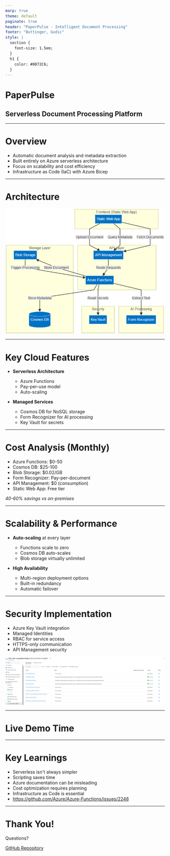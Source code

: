 ```yaml
---
marp: true
theme: default
paginate: true
header: "PaperPulse - Intelligent Document Processing"
footer: "Buttinger, Gudic"
style: |
  section {
    font-size: 1.5em;
  }
  h1 {
    color: #0072C6;
  }
---
```


# PaperPulse
## Serverless Document Processing Platform

---

# Overview

- Automatic document analysis and metadata extraction
- Built entirely on Azure serverless architecture
- Focus on scalability and cost efficiency
- Infrastructure as Code (IaC) with Azure Bicep

---

# Architecture
![bg right:65% 90%](architecture.png)

---

# Key Cloud Features

- **Serverless Architecture**
  - Azure Functions
  - Pay-per-use model
  - Auto-scaling

- **Managed Services**
  - Cosmos DB for NoSQL storage
  - Form Recognizer for AI processing
  - Key Vault for secrets

---

# Cost Analysis (Monthly)

- Azure Functions: $0-50
- Cosmos DB: $25-100
- Blob Storage: $0.02/GB
- Form Recognizer: Pay-per-document
- API Management: $0 (consumption)
- Static Web App: Free tier

*40-60% savings vs on-premises*

---

# Scalability & Performance

- **Auto-scaling** at every layer
  - Functions scale to zero
  - Cosmos DB auto-scales
  - Blob storage virtually unlimited

- **High Availability**
  - Multi-region deployment options
  - Built-in redundancy
  - Automatic failover

---

# Security Implementation

- Azure Key Vault integration
- Managed Identities
- RBAC for service access
- HTTPS-only communication
- API Management security

![bg right:65% 90%](keyvault.png)

---

# Live Demo Time

---

# Key Learnings

- Serverless isn't always simpler
- Scripting saves time
- Azure documentation can be misleading
- Cost optimization requires planning
- Infrastructure as Code is essential
- https://github.com/Azure/Azure-Functions/issues/2248

---

# Thank You!

Questions?

[GitHub Repository](https://github.com/xaverb/paperpulse)